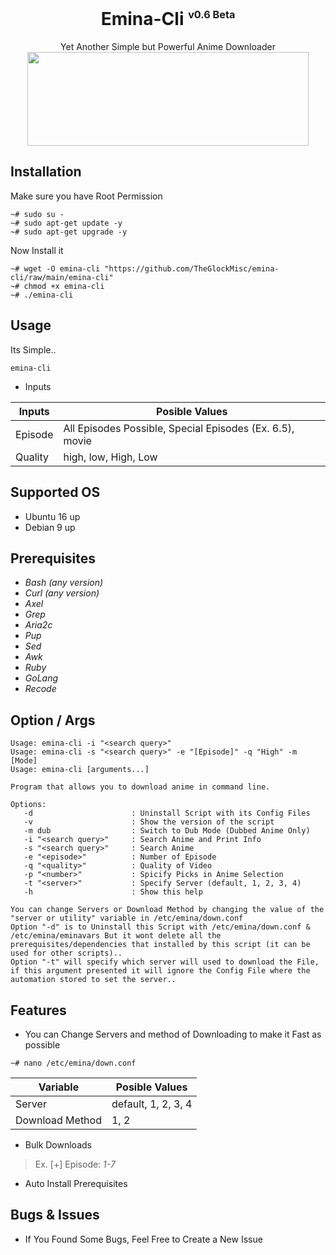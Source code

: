 <div align="center">
<h1>Emina-Cli <sup><sub><sup>v0.6 Beta</sup></sub></sup></h1>
Yet Another Simple but Powerful Anime Downloader
<br>
<img src="https://user-images.githubusercontent.com/93582751/144230269-6d4aaceb-ca92-49f0-ae84-165c8800b3e8.gif" width="450" height="150" />
</div>

## Installation
Make sure you have Root Permission
```
~# sudo su -
~# sudo apt-get update -y
~# sudo apt-get upgrade -y
```
Now Install it
```
~# wget -O emina-cli "https://github.com/TheGlockMisc/emina-cli/raw/main/emina-cli"
~# chmod +x emina-cli
~# ./emina-cli
```
## Usage
Its Simple..
```
emina-cli
```
+ Inputs
<div align="center">

| Inputs | Posible Values |
| ------------- | ---------- |
| Episode | All Episodes Possible, Special Episodes (Ex. 6.5), movie |
| Quality | high, low, High, Low |
</div>

## Supported OS
+ Ubuntu 16 up
+ Debian 9 up
## Prerequisites 
+ *Bash (any version)*<br>
+ *Curl (any version)*<br>
+ *Axel*
+ *Grep*
+ *Aria2c*
+ *Pup*
+ *Sed*
+ *Awk*
+ *Ruby*
+ *GoLang*
+ *Recode*
## Option / Args
```
Usage: emina-cli -i "<search query>"
Usage: emina-cli -s "<search query>" -e "[Episode]" -q "High" -m [Mode]
Usage: emina-cli [arguments...]

Program that allows you to download anime in command line.

Options:
   -d                      : Uninstall Script with its Config Files
   -v                      : Show the version of the script
   -m dub                  : Switch to Dub Mode (Dubbed Anime Only)
   -i "<search query>"     : Search Anime and Print Info
   -s "<search query>"     : Search Anime
   -e "<episode>"          : Number of Episode
   -q "<quality>"          : Quality of Video
   -p "<number>"           : Spicify Picks in Anime Selection
   -t "<server>"           : Specify Server (default, 1, 2, 3, 4)
   -h                      : Show this help

You can change Servers or Download Method by changing the value of the "server or utility" variable in /etc/emina/down.conf
Option "-d" is to Uninstall this Script with /etc/emina/down.conf & /etc/emina/eminavars But it wont delete all the prerequisites/dependencies that installed by this script (it can be used for other scripts)..
Option "-t" will specify which server will used to download the File, if this argument presented it will ignore the Config File where the automation stored to set the server..
```
## Features
+ You can Change Servers and method of Downloading to make it Fast as possible
```
~# nano /etc/emina/down.conf
```
<div align="center">

| Variable | Posible Values |
| ------------- | ---------- |
| Server | default, 1, 2, 3, 4 |
| Download Method | 1, 2 |
</div>

+ Bulk Downloads<br>
> Ex. [+] Episode: *1-7*<br>
+ Auto Install Prerequisites

## Bugs & Issues
+ If You Found Some Bugs, Feel Free to Create a New Issue
